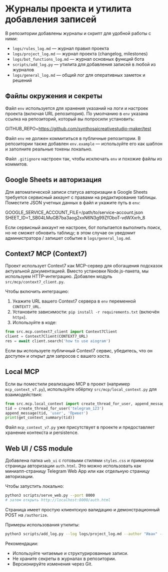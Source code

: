 # Журналы проекта и утилита добавления записей

В репозитории добавлены журналы и скрипт для удобной работы с ними:

- `logs/rules_log.md` — журнал правил проекта
- `logs/project_log.md` — журнал проекта (changelog, milestones)
- `logs/bot_functions_log.md` — журнал основных функций бота
- `scripts/add_log.py` — утилита для добавления записей в любой из журналов
 - `logs/general_log.md` — общий лог для оперативных заметок и решений

Файлы окружения и секреты
-------------------------
Файл `env` используется для хранения указаний на логи и настроек проекта (включая URL репозитория). По умолчанию в `env` указана ссылка на репозиторий, который вы попросили установить:

GITHUB_REPO=https://github.com/synthosaicreativestudio-maker/test

Файл `env` не должен коммититься в публичные репозитории. В репозитории также добавлен `env.example` — используйте его как шаблон и заполните реальные токены локально.

Файл `.gitignore` настроен так, чтобы исключать `env` и похожие файлы из коммитов.

Google Sheets и авторизация
---------------------------
Для автоматической записи статуса авторизации в Google Sheets требуется сервисный аккаунт с правами на редактирование таблицы. Поместите JSON учетных данных в файл и укажите путь в `env`:

GOOGLE_SERVICE_ACCOUNT_FILE=/path/to/service-account.json
SHEET_ID=1_SB04LMuGB7ba3aog2xxN6N3g99ZfOboT-vdWXxrh_8

Если сервисный аккаунт не настроен, бот попытается выполнить поиск, но не сможет обновить таблицу; в этом случае он уведомит администратора / запишет событие в `logs/general_log.md`.

Context7 MCP (Context7)
-----------------------
Проект использует Context7 как MCP-сервер для обогащения подсказок актуальной документацией.
Вместо установки Node.js-пакета, мы используем HTTP-интеграцию. Добавлен модуль `src/mcp/context7_client.py`.

Чтобы включить интеграцию:
1) Укажите URL вашего Context7 сервера в `env` переменной `CONTEXT7_URL`.
2) Установите зависимости: `pip install -r requirements.txt` (включён `httpx`).
3) Используйте в коде:

```py
from src.mcp.context7_client import Context7Client
client = Context7Client(CONTEXT7_URL)
res = await client.search('how to use aiogram')
```

Если вы используете публичный Context7 сервис, убедитесь, что он доступен и открыт для запросов с вашего хоста.

Local MCP
---------
Если вы поместили реализацию MCP в проект (например `mcp_context_v7.py`), используйте обёртку `src/mcp/local_context.py` для взаимодействия:

```py
from src.mcp.local_context import create_thread_for_user, append_message, get_context_summary
tid = create_thread_for_user('telegram_123')
append_message(tid, 'user', 'Привет')
print(get_context_summary(tid))
```

Файл `mcp_context_v7.py` уже присутствует в проекте и предоставляет хранение контекста и persistence.

Web UI / CSS module
--------------------
Добавлена папка `web_ui` с готовыми стилями `styles.css` и примером страницы авторизации `auth.html`.
Это можно использовать как миниапп-страницу Telegram Web App или как отдельную страницу авторизации.

Чтобы запустить локально:

```bash
python3 scripts/serve_web.py --port 8000
# затем открыть http://localhost:8000/auth.html
```

Страница имеет простую клиентскую валидацию и демонстрационный POST на `/authorize`.

Примеры использования утилиты:

```bash
python3 scripts/add_log.py --log logs/project_log.md --author "Иван" --type add --message "Добавил начальный план"
```

Рекомендации:
- Используйте читаемые и структурированные записи.
- Не храните секреты в журналах в репозитории.
- Версионируйте изменения через Git.
